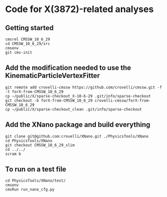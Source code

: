 # Code for X(3872)-related analyses

## Getting started

```shell
cmsrel CMSSW_10_6_29
cd CMSSW_10_6_29/src
cmsenv
git cms-init
```


## Add the modification needed to use the KinematicParticleVertexFitter 

```shell
git remote add crovelli-cmssw https://github.com/crovelli/cmssw.git -f -t forX-from-CMSSW_10_6_29
cp ~/public/X/sparse-checkout_X-10-6-29 .git/info/sparse-checkout
git checkout -b forX-from-CMSSW_10_6_29 crovelli-cmssw/forX-from-CMSSW_10_6_29
cp ~/public/X/sparse-checkout_clean .git/info/sparse-checkout
```

## Add the XNano package and build everything

```shell
git clone git@github.com:crovelli/XNano.git ./PhysicsTools/XNano
cd PhysicsTools/XNano
git checkout CMSSW_10_6_29_slim
cd ../../
scram b
```


## To run on a test file
```shell
cd PhysicsTools/XNano/test/
cmsenv 
cmsRun run_nano_cfg.py
```